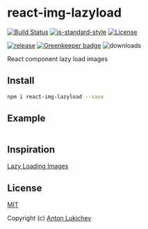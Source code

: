 # react-img-lazyload
[![Build Status](https://img.shields.io/travis/AntonLukichev/react-img-lazyload/master.svg?style=flat-square)](https://travis-ci.org/AntonLukichev/react-img-lazyload)
[![js-standard-style](https://img.shields.io/badge/code%20style-standard-brightgreen.svg?style=flat-square)](http://standardjs.com/)
[![License](https://img.shields.io/npm/l/fastify.svg?style=flat-square)](LICENSE)

[![release](https://img.shields.io/github/release/AntonLukichev/react-img-lazyload.svg?style=flat-square)](https://github.com/AntonLukichev/react-img-lazyload/releases) [![Greenkeeper badge](https://badges.greenkeeper.io/AntonLukichev/react-img-lazyload.svg)](https://greenkeeper.io/)
![downloads](https://img.shields.io/github/downloads/AntonLukichev/react-img-lazyload/total.svg?style=flat-square)

React component lazy load images

## Install
```bash
npm i react-img-lazyload --save
```

## Example

```

```

## Inspiration
[Lazy Loading Images](https://developers.google.com/web/fundamentals/performance/lazy-loading-guidance/images-and-video/)

## License
[MIT](LICENSE) 

Copyright (c) [Anton Lukichev](https://github.com/AntonLukichev)
